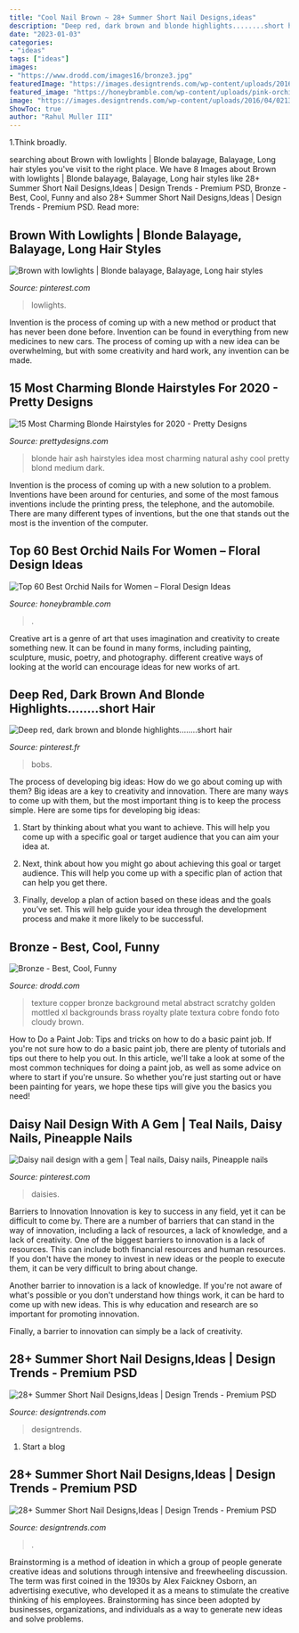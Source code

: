 ```yaml
---
title: "Cool Nail Brown ~ 28+ Summer Short Nail Designs,ideas"
description: "Deep red, dark brown and blonde highlights........short hair"
date: "2023-01-03"
categories:
- "ideas"
tags: ["ideas"]
images:
- "https://www.drodd.com/images16/bronze3.jpg"
featuredImage: "https://images.designtrends.com/wp-content/uploads/2016/04/02130450/Fantastic-Short-Nails-for-Summer-Design.jpg"
featured_image: "https://honeybramble.com/wp-content/uploads/pink-orchid-blossoms-nail-design.jpg"
image: "https://images.designtrends.com/wp-content/uploads/2016/04/02130450/Fantastic-Short-Nails-for-Summer-Design.jpg"
ShowToc: true
author: "Rahul Muller III"
---
```



1.Think broadly.

	

		
searching about Brown with lowlights | Blonde balayage, Balayage, Long hair styles you've visit to the right place. We have 8 Images about Brown with lowlights | Blonde balayage, Balayage, Long hair styles like 28+ Summer Short Nail Designs,Ideas | Design Trends - Premium PSD, Bronze - Best, Cool, Funny and also 28+ Summer Short Nail Designs,Ideas | Design Trends - Premium PSD. Read more:
		
    
## Brown With Lowlights | Blonde Balayage, Balayage, Long Hair Styles

<img loading=lazy src="https://i.pinimg.com/736x/54/26/1a/54261a8e58d7abf19ce88e2481ca9692.jpg" onerror="this.onerror=null;this.src='https://tse2.mm.bing.net/th?id=OIP._PArZ0PWVa8TOSyKJzzKwwHaJ3&amp;pid=15.1';" alt="Brown with lowlights | Blonde balayage, Balayage, Long hair styles">

_Source: pinterest.com_

>lowlights. 

	

Invention is the process of coming up with a new method or product that has never been done before. Invention can be found in everything from new medicines to new cars. The process of coming up with a new idea can be overwhelming, but with some creativity and hard work, any invention can be made.

    
## 15 Most Charming Blonde Hairstyles For 2020 - Pretty Designs

<img loading=lazy src="http://www.prettydesigns.com/wp-content/uploads/2013/10/Ash-Blonde-Hair-Color-Idea.jpg" onerror="this.onerror=null;this.src='https://tse1.mm.bing.net/th?id=OIP.YzfvzMC5hSUZ0HkEAFHOhAHaKX&amp;pid=15.1';" alt="15 Most Charming Blonde Hairstyles for 2020 - Pretty Designs">

_Source: prettydesigns.com_

>blonde hair ash hairstyles idea most charming natural ashy cool pretty blond medium dark. 

	

Invention is the process of coming up with a new solution to a problem. Inventions have been around for centuries, and some of the most famous inventions include the printing press, the telephone, and the automobile. There are many different types of inventions, but the one that stands out the most is the invention of the computer.

    
## Top 60 Best Orchid Nails For Women – Floral Design Ideas

<img loading=lazy src="https://honeybramble.com/wp-content/uploads/pink-orchid-blossoms-nail-design.jpg" onerror="this.onerror=null;this.src='https://tse4.mm.bing.net/th?id=OIP.OnlOmFWik8lMOxnGteMrnQAAAA&amp;pid=15.1';" alt="Top 60 Best Orchid Nails for Women – Floral Design Ideas">

_Source: honeybramble.com_

>. 

	

Creative art is a genre of art that uses imagination and creativity to create something new. It can be found in many forms, including painting, sculpture, music, poetry, and photography. different creative ways of looking at the world can encourage ideas for new works of art.

    
## Deep Red, Dark Brown And Blonde Highlights........short Hair

<img loading=lazy src="https://i.pinimg.com/736x/c7/46/ee/c746ee919d2f22c341e08f87d0db84cc--stacked-bobs-highlight-hair.jpg" onerror="this.onerror=null;this.src='https://tse1.mm.bing.net/th?id=OIP.Wp7LcfTEgpFWi_9I1q3YAwHaJ3&amp;pid=15.1';" alt="Deep red, dark brown and blonde highlights........short hair">

_Source: pinterest.fr_

>bobs. 

	

The process of developing big ideas: How do we go about coming up with them?
Big ideas are a key to creativity and innovation. There are many ways to come up with them, but the most important thing is to keep the process simple. Here are some tips for developing big ideas:
1. Start by thinking about what you want to achieve. This will help you come up with a specific goal or target audience that you can aim your idea at.

2. Next, think about how you might go about achieving this goal or target audience. This will help you come up with a specific plan of action that can help you get there.

3. Finally, develop a plan of action based on these ideas and the goals you’ve set. This will help guide your idea through the development process and make it more likely to be successful.

    
## Bronze - Best, Cool, Funny

<img loading=lazy src="https://www.drodd.com/images16/bronze3.jpg" onerror="this.onerror=null;this.src='https://tse1.mm.bing.net/th?id=OIP.O9GniUKQfWc51XL5IskL7wHaE7&amp;pid=15.1';" alt="Bronze - Best, Cool, Funny">

_Source: drodd.com_

>texture copper bronze background metal abstract scratchy golden mottled xl backgrounds brass royalty plate textura cobre fondo foto cloudy brown. 

	

How to Do a Paint Job: Tips and tricks on how to do a basic paint job.
If you're not sure how to do a basic paint job, there are plenty of tutorials and tips out there to help you out. In this article, we'll take a look at some of the most common techniques for doing a paint job, as well as some advice on where to start if you're unsure. So whether you're just starting out or have been painting for years, we hope these tips will give you the basics you need!

    
## Daisy Nail Design With A Gem | Teal Nails, Daisy Nails, Pineapple Nails

<img loading=lazy src="https://i.pinimg.com/736x/08/9e/6b/089e6b0e8727713b50cad6f42d9d5174--daisy-nails-daisies.jpg" onerror="this.onerror=null;this.src='https://tse4.mm.bing.net/th?id=OIP.ySeMiUBOD0HVuP-5nNov0wHaJ3&amp;pid=15.1';" alt="Daisy nail design with a gem | Teal nails, Daisy nails, Pineapple nails">

_Source: pinterest.com_

>daisies. 

	

Barriers to Innovation
Innovation is key to success in any field, yet it can be difficult to come by. There are a number of barriers that can stand in the way of innovation, including a lack of resources, a lack of knowledge, and a lack of creativity.
One of the biggest barriers to innovation is a lack of resources. This can include both financial resources and human resources. If you don't have the money to invest in new ideas or the people to execute them, it can be very difficult to bring about change.

Another barrier to innovation is a lack of knowledge. If you're not aware of what's possible or you don't understand how things work, it can be hard to come up with new ideas. This is why education and research are so important for promoting innovation.

Finally, a barrier to innovation can simply be a lack of creativity.

    
## 28+ Summer Short Nail Designs,Ideas | Design Trends - Premium PSD

<img loading=lazy src="https://images.designtrends.com/wp-content/uploads/2016/04/02130450/Fantastic-Short-Nails-for-Summer-Design.jpg" onerror="this.onerror=null;this.src='https://tse4.mm.bing.net/th?id=OIP.kJhdORUmS-yr_VkhwvQEngHaHa&amp;pid=15.1';" alt="28+ Summer Short Nail Designs,Ideas | Design Trends - Premium PSD">

_Source: designtrends.com_

>designtrends. 

	

1. Start a blog

    
## 28+ Summer Short Nail Designs,Ideas | Design Trends - Premium PSD

<img loading=lazy src="https://images.designtrends.com/wp-content/uploads/2016/04/04045852/Fancy-Look-Short-Summer-Nails.jpg" onerror="this.onerror=null;this.src='https://tse4.mm.bing.net/th?id=OIP.EJWYtm4j27J7GyGpD7Bn6QHaHa&amp;pid=15.1';" alt="28+ Summer Short Nail Designs,Ideas | Design Trends - Premium PSD">

_Source: designtrends.com_

>. 

	

Brainstorming is a method of ideation in which a group of people generate creative ideas and solutions through intensive and freewheeling discussion. The term was first coined in the 1930s by Alex Faickney Osborn, an advertising executive, who developed it as a means to stimulate the creative thinking of his employees. Brainstorming has since been adopted by businesses, organizations, and individuals as a way to generate new ideas and solve problems.

